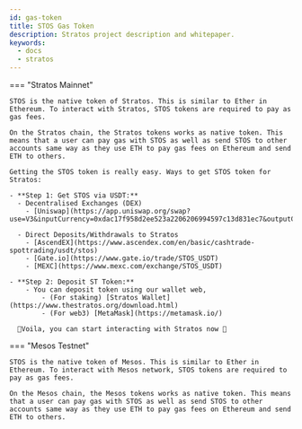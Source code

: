 ```yaml
---
id: gas-token
title: STOS Gas Token
description: Stratos project description and whitepaper.
keywords:
  - docs
  - stratos
---
```



=== "Stratos Mainnet"

    STOS is the native token of Stratos. This is similar to Ether in Ethereum. To interact with Stratos, STOS tokens are required to pay as gas fees.

    On the Stratos chain, the Stratos tokens works as native token. This means that a user can pay gas with STOS as well as send STOS to other accounts same way as they use ETH to pay gas fees on Ethereum and send ETH to others.

    Getting the STOS token is really easy. Ways to get STOS token for Stratos:

    - **Step 1: Get STOS via USDT:**
      - Decentralised Exchanges (DEX) 
        - [Uniswap](https://app.uniswap.org/swap?use=V3&inputCurrency=0xdac17f958d2ee523a2206206994597c13d831ec7&outputCurrency=0x08c32b0726C5684024ea6e141C50aDe9690bBdcc)

      - Direct Deposits/Withdrawals to Stratos
        - [AscendEX](https://www.ascendex.com/en/basic/cashtrade-spottrading/usdt/stos)
        - [Gate.io](https://www.gate.io/trade/STOS_USDT)
        - [MEXC](https://www.mexc.com/exchange/STOS_USDT)

    - **Step 2: Deposit ST Token:**
        - You can deposit token using our wallet web,
            - (For staking) [Stratos Wallet](https://www.thestratos.org/download.html)
            - (For web3) [MetaMask](https://metamask.io/)

      🎉Voila, you can start interacting with Stratos now 🎉

=== "Mesos Testnet"

    STOS is the native token of Mesos. This is similar to Ether in Ethereum. To interact with Mesos network, STOS tokens are required to pay as gas fees.

    On the Mesos chain, the Mesos tokens works as native token. This means that a user can pay gas with STOS as well as send STOS to other accounts same way as they use ETH to pay gas fees on Ethereum and send ETH to others.
